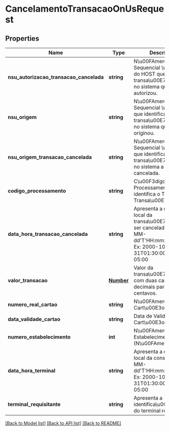 # CancelamentoTransacaoOnUsRequest

## Properties
Name | Type | Description | Notes
------------ | ------------- | ------------- | -------------
**nsu_autorizacao_transacao_cancelada** | **string** | N\u00FAmero Sequencial \u00DAnico do HOST que identifica a transa\u00E7\u00E3o no sistema que autorizou. | 
**nsu_origem** | **string** | N\u00FAmero Sequencial \u00DAnico que identifica a transa\u00E7\u00E3o no sistema que a originou. | 
**nsu_origem_transacao_cancelada** | **string** | N\u00FAmero Sequencial \u00DAnico que identifica a transa\u00E7\u00E3o no sistema a ser cancelada. | 
**codigo_processamento** | **string** | C\u00F3digo de Processamento que identifica o Tipo da Transa\u00E7\u00E3o. | 
**data_hora_transacao_cancelada** | **string** | Apresenta a data e hora local da transa\u00E7\u00E3o a ser cancelada yyyy-MM-dd&#39;T&#39;HH:mm:ss.SSSZ. Ex: 2000-10-31T01:30:00.000-05:00 | 
**valor_transacao** | [**Number**](Number.md) | Valor da transa\u00E7\u00E3o com duas casas decimais para os centavos. | 
**numero_real_cartao** | **string** | N\u00FAmero Real do Cart\u00E3o. | 
**data_validade_cartao** | **string** | Data de Validade do Cart\u00E3o. Ex: AAMM | 
**numero_estabelecimento** | **int** | N\u00FAmero do Estabelecimento (N\u00FAmero+DV). | 
**data_hora_terminal** | **string** | Apresenta a data e hora local da consulta yyyy-MM-dd&#39;T&#39;HH:mm:ss.SSSZ. Ex: 2000-10-31T01:30:00.000-05:00 | 
**terminal_requisitante** | **string** | Apresenta a identifica\u00E7\u00E3o do terminal requisitante | 

[[Back to Model list]](../README.md#documentation-for-models) [[Back to API list]](../README.md#documentation-for-api-endpoints) [[Back to README]](../README.md)



